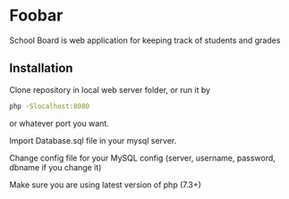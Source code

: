 # Foobar

School Board is web application for keeping track of students and grades

## Installation

Clone repository in local web server folder, or run it by 

```bash
php -Slocalhost:8080
```
or whatever port you want.

Import Database.sql file in your mysql server.

Change config file for your MySQL config (server, username, password, dbname if you change it)

Make sure you are using latest version of php (7.3+)
